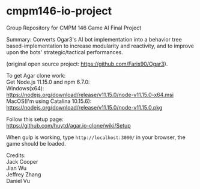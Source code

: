 # cmpm146-io-project
Group Repository for CMPM 146 Game AI Final Project

Summary: Converts Ogar3's AI bot implementation into a behavior tree based-implementation to increase modularity and reactivity, and to improve upon the bots' strategic/tactical performances.  

(original open source project: https://github.com/Faris90/Ogar3).  

To get Agar clone work:  
Get Node.js 11.15.0 and npm 6.7.0:  
Windows(x64):  
https://nodejs.org/download/release/v11.15.0/node-v11.15.0-x64.msi  
MacOS(I'm using Catalina 10.15.6):  
https://nodejs.org/download/release/v11.15.0/node-v11.15.0.pkg  
  
Follow this setup page:  
https://github.com/huytd/agar.io-clone/wiki/Setup  

When gulp is working, type ```http://localhost:3000/``` in your browser, the game should be loaded.  

Credits:  
Jack Cooper  
Jian Wu  
Jeffrey Zhang  
Daniel Vu
